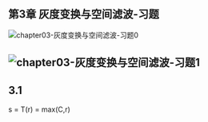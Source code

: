## 第3章 灰度变换与空间滤波-习题

![chapter03-灰度变换与空间滤波-习题0](D:\Projects\git\digital-image-processing\note\chapter03-灰度变换与空间滤波-习题0.jpg)

## ![chapter03-灰度变换与空间滤波-习题1](D:\Projects\git\digital-image-processing\note\chapter03-灰度变换与空间滤波-习题1.jpg)

## 3.1

s = T(r) = max(C,r)